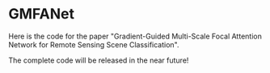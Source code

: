 # GMFANet
Here is the code for the paper "Gradient-Guided Multi-Scale Focal Attention Network for Remote Sensing Scene Classification".

The complete code will be released in the near future!
